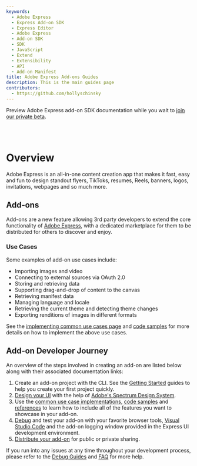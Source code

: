 ```yaml
---
keywords:
  - Adobe Express
  - Express Add-on SDK
  - Express Editor
  - Adobe Express
  - Add-on SDK
  - SDK
  - JavaScript
  - Extend
  - Extensibility
  - API
  - Add-on Manifest
title: Adobe Express Add-ons Guides
description: This is the main guides page
contributors:
  - https://github.com/hollyschinsky
---
```


<InlineAlert slots="text" variant="info"/>

Preview Adobe Express add-on SDK documentation while you wait to [join our private beta](https://adobe.com/go/express-developer).

<br/><br/>

# Overview
Adobe Express is an all-in-one content creation app that makes it fast, easy and fun to design standout flyers, TikToks, resumes, Reels, banners, logos, invitations, webpages and so much more. 

## Add-ons
Add-ons are a new feature allowing 3rd party developers to extend the core functionality of [Adobe Express](https://new.express.adobe.com/), with a dedicated marketplace for them to be distributed for others to discover and enjoy.

### Use Cases
Some examples of add-on use cases include:

- Importing images and video
- Connecting to external sources via OAuth 2.0
- Storing and retrieving data
- Supporting drag-and-drop of content to the canvas
- Retrieving manifest data
- Managing language and locale
- Retrieving the current theme and detecting theme changes
- Exporting renditions of images in different formats

See the [implementing common use cases page](../develop/) and [code samples](../develop/) for more details on how to implement the above use cases. 


## Add-on Developer Journey
An overview of the steps involved in creating an add-on are listed below along with their associated documentation links:

1. Create an add-on project with the CLI. See the [Getting Started](../getting_started/) guides to help you create your first project quickly. 
2. [Design your UI](../guides/design/) with the help of [Adobe's Spectrum Design System](../guides/design/#spectrum-design-system). 
3. Use the [common use case implementations](../guides/develop/), [code samples](../samples.md) and [references](../references/) to learn how to include all of the features you want to showcase in your add-on. 
4. [Debug](../guides/debug/) and test your add-on with your favorite browser tools, [Visual Studio Code](../guides/debug/vs-code.md) and the add-on logging window provided in the Express UI development environment.
5. [Distribute your add-on](../guides/distribute/) for public or private sharing. 

If you run into any issues at any time throughout your development process, please refer to the [Debug Guides](../guides/debug/) and [FAQ](../guides/faq.md) for more help. 


<!-- You can also check out our [community section](../support/community/) for links to our forums and other helpful resources, and to interact with other developers building amazing add-ons! -->

<!-- ## Navigating the Documentation
Begin your exploration by navigation through this [Getting Started](../getting_started/) section, where you will be introduced to Adobe Express Add-ons and learn how to set up your environment, create, build, and run your first add-on in no time!
 -->
<!-- The steps to get started include:

1. [Set up](quickstart/#prerequisites) your local environment.
1. [Create a new add-on project](quickstart/#step-1-create-your-add-on-project).
1. Log in to [the beta version of Adobe Express](https://new.express.adobe.com/new).
1. Enable the [developer mode](quickstart/#step-3-load-and-run-your-add-on).
1. [Load and run your add-on](quickstart/#step-3-load-and-run-your-add-on) directly in Adobe Express! -->

<!-- ### In-Depth Guides
Next, check out te rest of our [guides](../guides/) for more detailed information on [developing](../develop/), [designing](../design/), [debugging](../debug/) and [distributing](../distribute/) your add-ons. 

If you run into any issues at any time throughout your development process, please refer to the [Debug Guides](../guides/debug/) and [FAQ](../guides/faq.md) for more help. You can also check out our [community section](../support/community/) for links to our forums and other helpful resources, and to interact with other developers building amazing add-ons! -->
